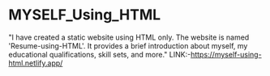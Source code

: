 # MYSELF_Using_HTML
"I have created a static website using HTML only. The website is named 'Resume-using-HTML'. It provides a brief introduction about myself, my educational qualifications, skill sets, and more."
LINK:-https://myself-using-html.netlify.app/
